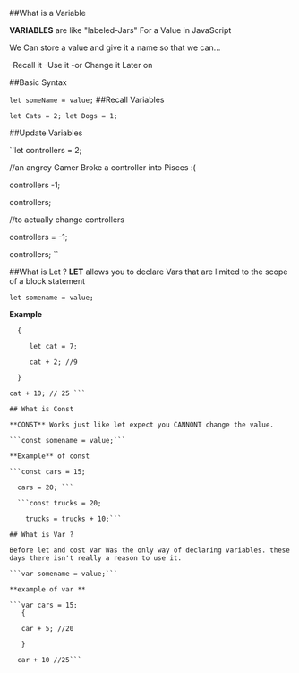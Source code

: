 ##What is a Variable

**VARIABLES** are like "labeled-Jars" For a Value in JavaScript

We Can store a value and give it a name so that we can...

-Recall it 
-Use it
-or Change it Later on

##Basic Syntax

``let someName = value;``
##Recall Variables

``let Cats = 2;
  let Dogs = 1;``
  
##Update Variables

``let controllers = 2;

//an angrey Gamer Broke a controller into Pisces :(

controllers -1;

controllers;

//to actually change controllers 

controllers = -1;

controllers; ``

##What is Let ?
**LET** allows you to declare Vars that are limited to the scope of a block statement

```let somename = value;```

**Example** 

```let pets = 14;
  {
     
     let cat = 7;
     
     cat + 2; //9
  
  }  
     
cat + 10; // 25 ```

## What is Const 

**CONST** Works just like let expect you CANNONT change the value.

```const somename = value;```

**Example** of const

```const cars = 15;
  
  cars = 20; ```
  
  ```const trucks = 20; 
    
    trucks = trucks + 10;```

## What is Var ? 

Before let and cost Var Was the only way of declaring variables. these days there isn't really a reason to use it.

```var somename = value;```

**example of var **

```var cars = 15;
   {
   
   car + 5; //20
   
   }
  
  car + 10 //25```
    
